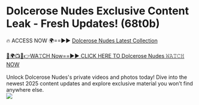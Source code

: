# Dolcerose Nudes Exclusive Content Leak - Fresh Updates! (68t0b)

🔥 ACCESS NOW 🌍==►► <a href="https://tinyurl.com/yc657z5k" rel="nofollow">Dolcerose Nudes Latest Collection</a>
<br><br>
[🔴🌍📺📱👉WA𝚃CH Now==►► CLICK HERE TO Dolcerose Nudes 𝚆𝙰𝚃𝙲𝙷 NOW](https://tinyurl.com/yc657z5k)
<br><br>
Unlock Dolcerose Nudes's private videos and photos today! Dive into the newest 2025 content updates and explore exclusive material you won’t find anywhere else.
<br>
<a href="https://tinyurl.com/yc657z5k" rel="nofollow" data-target="animated-image.originalLink"><img src="https://camo.githubusercontent.com/8a4f000d20f83aca3bf7ec5f350d767afa0574a8a352519fd8cfa583a6f93a33/68747470733a2f2f692e696d6775722e636f6d2f644a486b345a712e676966" data-canonical-src="https://i.imgur.com/dJHk4Zq.gif" style="max-width: 100%; display: inline-block;" data-target="animated-image.originalImage"></a>
<br>
